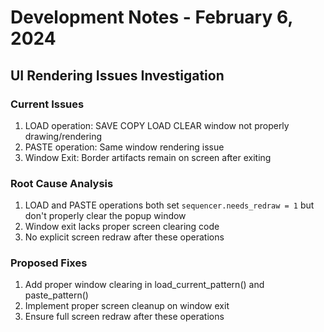 # Development Notes - February 6, 2024

## UI Rendering Issues Investigation

### Current Issues
1. LOAD operation: SAVE COPY LOAD CLEAR window not properly drawing/rendering
2. PASTE operation: Same window rendering issue
3. Window Exit: Border artifacts remain on screen after exiting

### Root Cause Analysis
1. LOAD and PASTE operations both set `sequencer.needs_redraw = 1` but don't properly clear the popup window
2. Window exit lacks proper screen clearing code
3. No explicit screen redraw after these operations

### Proposed Fixes
1. Add proper window clearing in load_current_pattern() and paste_pattern()
2. Implement proper screen cleanup on window exit
3. Ensure full screen redraw after these operations
